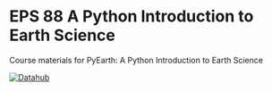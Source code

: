 # EPS 88 A Python Introduction to Earth Science
Course materials for PyEarth: A Python Introduction to Earth Science

[![Datahub](https://img.shields.io/badge/Launch-UCB%20Datahub-blue.svg)](http://datahub.berkeley.edu/user-redirect/interact?account=ds-connectors&repo=EPS88-Fall-2019&branch=master)
